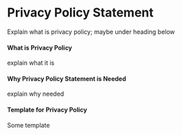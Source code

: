 # Privacy Policy Statement

Explain what is privacy policy; maybe under heading below

#### What is Privacy Policy

explain what it is

#### Why Privacy Policy Statement is Needed

explain why needed

#### Template for Privacy Policy

Some template


